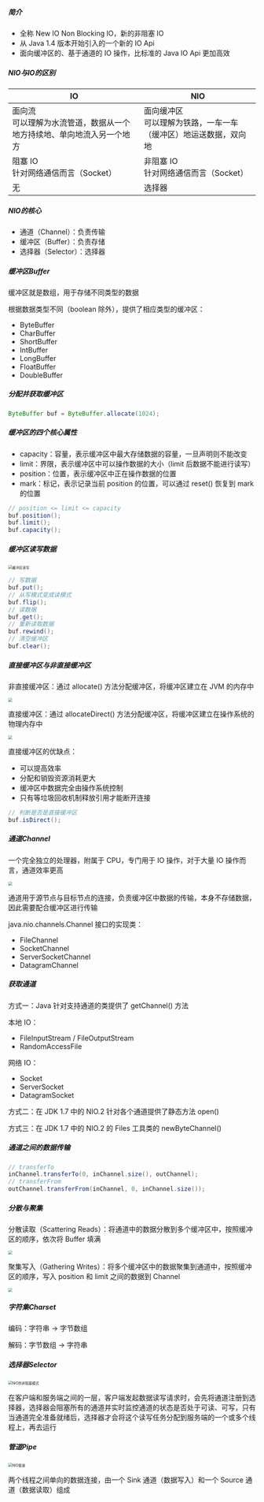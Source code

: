 ##### 简介

- 全称 New IO Non Blocking IO，新的非阻塞 IO
- 从 Java 1.4 版本开始引入的一个新的 IO Api
- 面向缓冲区的、基于通道的 IO 操作，比标准的 Java IO Api 更加高效

##### NIO与IO的区别

| IO                                                           | NIO                                                          |
| ------------------------------------------------------------ | ------------------------------------------------------------ |
| 面向流<br />可以理解为水流管道，数据从一个地方持续地、单向地流入另一个地方 | 面向缓冲区<br />可以理解为铁路，一车一车（缓冲区）地运送数据，双向地 |
| 阻塞 IO<br />针对网络通信而言（Socket）                      | 非阻塞 IO<br />针对网络通信而言（Socket）                    |
| 无                                                           | 选择器                                                       |

##### NIO的核心

- 通道（Channel）：负责传输
- 缓冲区（Buffer）：负责存储
- 选择器（Selector）：选择器

##### 缓冲区Buffer

缓冲区就是数组，用于存储不同类型的数据

根据数据类型不同（boolean 除外），提供了相应类型的缓冲区：

- ByteBuffer
- CharBuffer
- ShortBuffer
- IntBuffer
- LongBuffer
- FloatBuffer
- DoubleBuffer

##### 分配并获取缓冲区

```java
ByteBuffer buf = ByteBuffer.allocate(1024);
```

##### 缓冲区的四个核心属性

- capacity：容量，表示缓冲区中最大存储数据的容量，一旦声明则不能改变
- limit：界限，表示缓冲区中可以操作数据的大小（limit 后数据不能进行读写）
- position：位置，表示缓冲区中正在操作数据的位置
- mark：标记，表示记录当前 position 的位置，可以通过 reset() 恢复到 mark 的位置

```java
// position <= limit <= capacity
buf.position();
buf.limit();
buf.capacity();
```

##### 缓冲区读写数据

<img src="https://gitee.com/wuruixuan/markdown-images/raw/master/images/缓冲区读写.png" alt="缓冲区读写" style="zoom:50%;" />

```java
// 写数据
buf.put();
// 从写模式变成读模式
buf.flip();
// 读数据
buf.get();
// 重新读取数据
buf.rewind();
// 清空缓冲区
buf.clear();
```

##### 直接缓冲区与非直接缓冲区

非直接缓冲区：通过 allocate() 方法分配缓冲区，将缓冲区建立在 JVM 的内存中

<img src="https://gitee.com/wuruixuan/markdown-images/raw/master/images/非直接缓冲区.png" style="zoom: 50%;" />

直接缓冲区：通过 allocateDirect() 方法分配缓冲区，将缓冲区建立在操作系统的物理内存中

<img src="https://gitee.com/wuruixuan/markdown-images/raw/master/images/直接缓冲区.png" style="zoom:50%;" />

直接缓冲区的优缺点：

- 可以提高效率
- 分配和销毁资源消耗更大
- 缓冲区中数据完全由操作系统控制
- 只有等垃圾回收机制释放引用才能断开连接

```java
// 判断是否是直接缓冲区
buf.isDirect();
```

##### 通道Channel

一个完全独立的处理器，附属于 CPU，专门用于 IO 操作，对于大量 IO 操作而言，通道效率更高

<img src="https://gitee.com/wuruixuan/markdown-images/raw/master/images/NIO通道.png" style="zoom:50%;" />

通道用于源节点与目标节点的连接，负责缓冲区中数据的传输，本身不存储数据，因此需要配合缓冲区进行传输

java.nio.channels.Channel 接口的实现类：

- FileChannel
- SocketChannel
- ServerSocketChannel
- DatagramChannel

##### 获取通道

方式一：Java 针对支持通道的类提供了 getChannel() 方法

本地 IO：

- FileInputStream / FileOutputStream
- RandomAccessFile

网络 IO：

- Socket
- ServerSocket
- DatagramSocket

方式二：在 JDK 1.7 中的 NIO.2 针对各个通道提供了静态方法 open()

方式三：在 JDK 1.7 中的 NIO.2 的 Files 工具类的 newByteChannel()

##### 通道之间的数据传输

```java
// transferTo
inChannel.transferTo(0, inChannel.size(), outChannel);
// transferFrom
outChannel.transferFrom(inChannel, 0, inChannel.size());
```

##### 分散与聚集

分散读取（Scattering Reads）：将通道中的数据分散到多个缓冲区中，按照缓冲区的顺序，依次将 Buffer 填满

<img src="https://gitee.com/wuruixuan/markdown-images/raw/master/images/分散读取.png" style="zoom:50%;" />

聚集写入（Gathering Writes）：将多个缓冲区中的数据聚集到通道中，按照缓冲区的顺序，写入 position 和 limit 之间的数据到 Channel

<img src="https://gitee.com/wuruixuan/markdown-images/raw/master/images/聚集写入.png" style="zoom:50%;" />

##### 字符集Charset

编码：字符串 -> 字节数组

解码：字节数组 -> 字符串

##### 选择器Selector

<img src="https://gitee.com/wuruixuan/markdown-images/raw/master/images/NIO的非阻塞模式.png" alt="NIO的非阻塞模式" style="zoom:50%;" />

在客户端和服务端之间的一层，客户端发起数据读写请求时，会先将通道注册到选择器，选择器会阻塞所有的通道并实时监控通道的状态是否处于可读、可写，只有当通道完全准备就绪后，选择器才会将这个读写任务分配到服务端的一个或多个线程上，再去运行

##### 管道Pipe

<img src="https://gitee.com/wuruixuan/markdown-images/raw/master/images/NIO管道.png" alt="NIO管道" style="zoom:50%;" />

两个线程之间单向的数据连接，由一个 Sink 通道（数据写入）和一个 Source 通道（数据读取）组成

